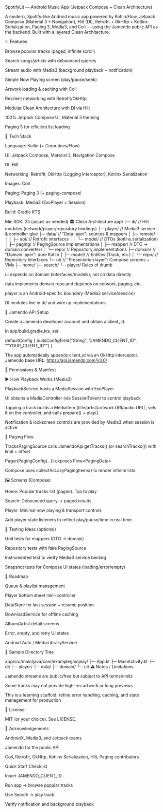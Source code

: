 SpotifyLit — Android Music App (Jetpack Compose + Clean Architecture)

A modern, Spotify-like Android music app powered by Kotlin/Flow, Jetpack Compose (Material 3 + Navigation), Hilt (DI), Retrofit + OkHttp + Kotlinx Serialization, Paging 3, Media3, and Coil — using the Jamendo public API as the backend. Built with a layered Clean Architecture.

✨ Features

Browse popular tracks (paged, infinite scroll)

Search songs/artists with debounced queries

Stream audio with Media3 (background playback + notification)

Simple Now Playing screen (play/pause/seek)

Artwork loading & caching with Coil

Resilient networking with Retrofit/OkHttp

Modular Clean Architecture with DI via Hilt

100% Jetpack Compose UI, Material 3 theming

Paging 3 for efficient list loading

🧱 Tech Stack

Language: Kotlin (+ Coroutines/Flow)

UI: Jetpack Compose, Material 3, Navigation Compose

DI: Hilt

Networking: Retrofit, OkHttp (Logging Interceptor), Kotlinx Serialization

Images: Coil

Paging: Paging 3 (+ paging-compose)

Playback: Media3 (ExoPlayer + Session)

Build: Gradle KTS

Min SDK: 25 (adjust as needed)
🏛️ Clean Architecture
app/
 ├─ di/                // Hilt modules (network/player/repository bindings)
 ├─ player/            // Media3 service & controller glue
 ├─ data/              // "Data layer": sources & mappers
 │   ├─ remote/
 │   │   ├─ api/       // Retrofit interfaces
 │   │   └─ model/     // DTOs (kotlinx.serialization)
 │   ├─ paging/        // PagingSource implementations
 │   ├─ mapper/        // DTO -> domain converters
 │   └─ repo/          // Repository implementations
 ├─ domain/            // "Domain layer": pure Kotlin
 │   ├─ model/         // Entities (Track, etc.)
 │   └─ repo/          // Repository interfaces
 └─ ui/                // "Presentation layer": Compose screens + VMs
     ├─ home/
     ├─ search/
     └─ player/
Rules of thumb

ui depends on domain (interfaces/models), not on data directly

data implements domain.repo and depends on network, paging, etc.

player is an Android-specific boundary (Media3 service/session)

DI modules live in di/ and wire up implementations

🔑 Jamendo API Setup

Create a Jamendo developer account and obtain a client_id.

In app/build.gradle.kts, set:

defaultConfig {
    buildConfigField("String", "JAMENDO_CLIENT_ID", "\"YOUR_CLIENT_ID\"")
}


The app automatically appends client_id via an OkHttp interceptor.
Jamendo base URL: https://api.jamendo.com/v3.0/

📲 Permissions & Manifest

<uses-permission android:name="android.permission.INTERNET" />
<uses-permission android:name="android.permission.POST_NOTIFICATIONS" />
<uses-permission android:name="android.permission.FOREGROUND_SERVICE_MEDIA_PLAYBACK" />

<service
    android:name=".player.PlaybackService"
    android:exported="true"
    android:foregroundServiceType="mediaPlayback">
    <intent-filter>
        <action android:name="androidx.media3.session.MediaSessionService" />
    </intent-filter>
</service>

▶️ How Playback Works (Media3)

PlaybackService hosts a MediaSession with ExoPlayer

UI obtains a MediaController (via SessionToken) to control playback

Tapping a track builds a MediaItem (title/artist/artwork URI/audio URL), sets it on the controller, and calls prepare() + play()

Notification & lockscreen controls are provided by Media3 when session is active

🔄 Paging Flow

TracksPagingSource calls JamendoApi.getTracks() (or searchTracks()) with limit + offset

Pager(PagingConfig(...)) exposes Flow<PagingData<Track>>

Compose uses collectAsLazyPagingItems() to render infinite lists

🖼️ Screens (Compose)

Home: Popular tracks list (paged). Tap to play.

Search: Debounced query → paged results

Player: Minimal now playing & transport controls

Add player state listeners to reflect play/pause/time in real time.

🧪 Testing Ideas (optional)

Unit tests for mappers (DTO → domain)

Repository tests with fake PagingSource

Instrumented test to verify Media3 service binding

Snapshot tests for Compose UI states (loading/error/empty)

🧭 Roadmap

 Queue & playlist management

 Player bottom sheet mini-controller

 DataStore for last session + resume position

 DownloadService for offline caching

 Album/Artist detail screens

 Error, empty, and retry UI states

 Android Auto / MediaLibraryService

 📁 Sample Directory Tree

 app/src/main/java/com/example/jamplay/
 ├─ App.kt
 ├─ MainActivity.kt
 ├─ di/
 ├─ player/
 ├─ data/
 ├─ domain/
 └─ ui/
⚠️ Notes / Limitations

Jamendo streams are public/free but subject to API terms/limits

Some tracks may not provide high-res artwork or long previews

This is a learning scaffold; refine error handling, caching, and state management for production

📜 License

MIT (or your choice). See LICENSE.

🙌 Acknowledgements

AndroidX, Media3, and Jetpack teams

Jamendo for the public API

Coil, Retrofit, OkHttp, Kotlinx Serialization, Hilt, Paging contributors

Quick Start Checklist

 Insert JAMENDO_CLIENT_ID

 Run app → browse popular tracks

 Use Search → play track

 Verify notification and background playback
